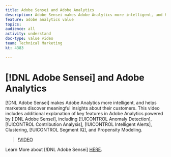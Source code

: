 ```yaml
---
title: Adobe Sensei and Adobe Analytics
description: Adobe Sensei makes Adobe Analytics more intelligent, and helps marketers discover meaningful insights about their customers. This video includes additional explanation of key features in Adobe Analytics powered by Adobe Sensei, including Anomaly Detection, Contribution Analysis, Intelligent Alerts, Clustering, Segment IQ, and Propensity Modeling.
feature: adobe analytics value
topics: 
audience: all
activity: understand
doc-type: value video
team: Technical Marketing
kt: 4383

---
```


# [!DNL Adobe Sensei] and Adobe Analytics

[!DNL Adobe Sensei] makes Adobe Analytics more intelligent, and helps marketers discover meaningful insights about their customers. This video includes additional explanation of key features in Adobe Analytics powered by [!DNL Adobe Sensei], including [!UICONTROL Anomaly Detection], [!UICONTROL Contribution Analysis], [!UICONTROL Intelligent Alerts], Clustering, [!UICONTROL Segment IQ], and Propensity Modeling.

>[!VIDEO](https://video.tv.adobe.com/v/31500/?quality=12)

Learn More about [!DNL Adobe Sensei] [HERE](https://www.adobe.com/sensei.html).
